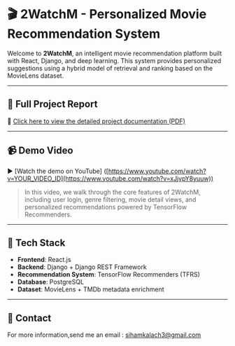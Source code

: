 # 🎬 2WatchM - Personalized Movie Recommendation System

Welcome to **2WatchM**, an intelligent movie recommendation platform built with React, Django, and deep learning. This system provides personalized suggestions using a hybrid model of retrieval and ranking based on the MovieLens dataset.

---

## 📄 Full Project Report

📝 [Click here to view the detailed project documentation (PDF)](https://github.com/sihamkalach/2WatchM/blob/28db6c1a02671fd24148aaa5ed62c217641ccf4f/Movie%20Recommendation%20System.pdf)

---

## 📹 Demo Video

▶️ [Watch the demo on YouTube]
([https://www.youtube.com/watch?v=YOUR_VIDEO_ID](https://www.youtube.com/watch?v=xJjvpY8yuuw))

> In this video, we walk through the core features of 2WatchM, including user login, genre filtering, movie detail views, and personalized recommendations powered by TensorFlow Recommenders.

---

## 🚀 Tech Stack

- **Frontend**: React.js
- **Backend**: Django + Django REST Framework
- **Recommendation System**: TensorFlow Recommenders (TFRS)
- **Database**: PostgreSQL 
- **Dataset**: MovieLens + TMDb metadata enrichment

---
## 📧 Contact

For more information,send me an email : sihamkalach3@gmail.com
